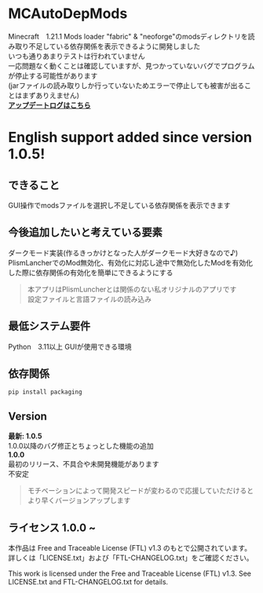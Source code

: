 # MCAutoDepMods
Minecraft　1.21.1 Mods loader "fabric" & "neoforge"のmodsディレクトリを読み取り不足している依存関係を表示できるように開発しました   
いつも通りあまりテストは行われていません   
一応問題なく動くことは確認していますが、見つかっていないバグでプログラムが停止する可能性があります   
(jarファイルの読み取りしか行っていないためエラーで停止しても被害が出ることはまずありえません)   
[**アップデートログはこちら**](https://github.com/Mr-Best-creator/MCAutoDepMods/blob/main/UPDATE-LOG.md)
# English support added since version 1.0.5!
## できること
GUI操作でmodsファイルを選択し不足している依存関係を表示できます
## 今後追加したいと考えている要素
ダークモード実装(作るきっかけとなった人がダークモード大好きなので♪)   
PlismLancherでのMod無効化、有効化に対応し途中で無効化したModを有効化した際に依存関係の有効化を簡単にできるようにする   
> 本アプリはPlismLuncherとは関係のない私オリジナルのアプリです   
設定ファイルと言語ファイルの読み込み
## 最低システム要件
Python　3.11以上
GUIが使用できる環境
## 依存関係
`pip install packaging`
## Version
**最新: 1.0.5**   
1.0.0以降のバグ修正とちょっとした機能の追加   
**1.0.0**   
最初のリリース、不具合や未開発機能があります   
不安定   
> モチベーションによって開発スピードが変わるので応援していただけるとより早くバージョンアップします
## ライセンス 1.0.0 ~
本作品は Free and Traceable License (FTL) v1.3 のもとで公開されています。
詳しくは「LICENSE.txt」および「FTL-CHANGELOG.txt」をご確認ください。

This work is licensed under the Free and Traceable License (FTL) v1.3.
See LICENSE.txt and FTL-CHANGELOG.txt for details.

